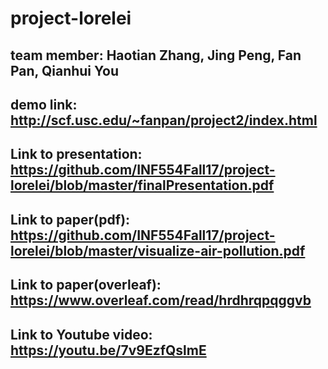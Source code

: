 # project-lorelei
## team member: Haotian Zhang, Jing Peng, Fan Pan, Qianhui You ##
## demo link: http://scf.usc.edu/~fanpan/project2/index.html ##
## Link to presentation: https://github.com/INF554Fall17/project-lorelei/blob/master/finalPresentation.pdf ##
## Link to paper(pdf): https://github.com/INF554Fall17/project-lorelei/blob/master/visualize-air-pollution.pdf ##
## Link to paper(overleaf): https://www.overleaf.com/read/hrdhrqpqggvb ##
## Link to Youtube video: https://youtu.be/7v9EzfQslmE ##
